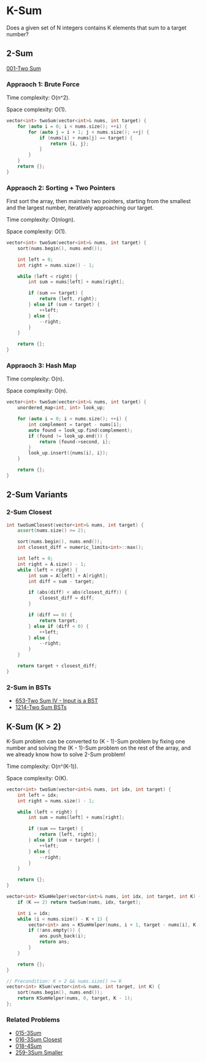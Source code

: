 # K-Sum

Does a given set of N integers contains K elements that sum to a target number?

## 2-Sum

[001-Two Sum](../000-099/001-Two%20Sum.cpp)

### Appraoch 1: Brute Force

Time complexity: O(n^2).

Space complexity: O(1).

```c++
vector<int> twoSum(vector<int>& nums, int target) {
    for (auto i = 0; i < nums.size(); ++i) {
        for (auto j = i + 1; j < nums.size(); ++j) {
            if (nums[i] + nums[j] == target) {
                return {i, j};
            }
        }
    }
    return {};
}
```

### Appraoch 2: Sorting + Two Pointers

First sort the array, then maintain two pointers, starting from the smallest and the largest number, iteratively approaching our target.

Time complexity: O(nlogn).

Space complexity: O(1).

```c++
vector<int> twoSum(vector<int>& nums, int target) {
    sort(nums.begin(), nums.end());

    int left = 0;
    int right = nums.size() - 1;

    while (left < right) {
        int sum = nums[left] + nums[right];

        if (sum == target) {
            return {left, right};
        } else if (sum < target) {
            ++left;
        } else {
            --right;
        }
    }

    return {};
}
```

### Appraoch 3: Hash Map

Time complexity: O(n).

Space complexity: O(n).

```c++
vector<int> twoSum(vector<int>& nums, int target) {
    unordered_map<int, int> look_up;

    for (auto i = 0; i < nums.size(); ++i) {
        int complement = target - nums[i];
        auto found = look_up.find(complement);
        if (found != look_up.end()) {
            return {found->second, i};
        }
        look_up.insert({nums[i], i});
    }

    return {};
}
```

## 2-Sum Variants

### 2-Sum Closest

```c++
int twoSumClosest(vector<int>& nums, int target) {
    assert(nums.size() >= 2);

    sort(nums.begin(), nums.end());
    int closest_diff = numeric_limits<int>::max();

    int left = 0;
    int right = A.size() - 1;
    while (left < right) {
        int sum = A[left] + A[right];
        int diff = sum - target;

        if (abs(diff) < abs(closest_diff)) {
            closest_diff = diff;
        }

        if (diff == 0) {
            return target;
        } else if (diff < 0) {
            ++left;
        } else {
            --right;
        }
    }

    return target + closest_diff;
}
```

### 2-Sum in BSTs

* [653-Two Sum IV - Input is a BST](../600-699/653-Two%20Sum%20IV%20-%20Input%20is%20a%20BST.md)
* [1214-Two Sum BSTs](../1200-1299/1214-Two%20Sum%20BSTs.cpp)

## K-Sum (K > 2)

K-Sum problem can be converted to (K - 1)-Sum problem by fixing one number and solving the (K - 1)-Sum problem on the rest of the array, and we already know how to solve 2-Sum problem!

Time complexity: O(n^(K-1)).

Space complexity: O(K).

```c++
vector<int> twoSum(vector<int>& nums, int idx, int target) {
    int left = idx;
    int right = nums.size() - 1;

    while (left < right) {
        int sum = nums[left] + nums[right];

        if (sum == target) {
            return {left, right};
        } else if (sum < target) {
            ++left;
        } else {
            --right;
        }
    }

    return {};
}

vector<int> KSumHelper(vector<int>& nums, int idx, int target, int K) {
    if (K == 2) return twoSum(nums, idx, target);

    int i = idx;
    while (i < nums.size() - K + 1) {
        vector<int> ans = KSumHelper(nums, i + 1, target - nums[i], K - 1);
        if (!ans.empty()) {
            ans.push_back(i);
            return ans;
        }
    }

    return {};
}

// Precondition: K > 2 && nums.size() >= K
vector<int> KSum(vector<int>& nums, int target, int K) {
    sort(nums.begin(), nums.end());
    return KSumHelper(nums, 0, target, K - 1);
};
```

### Related Problems

* [015-3Sum](../000-099/015-3Sum.cpp)
* [016-3Sum Closest](../000-099/016-3Sum%20Closest.cpp)
* [018-4Sum](../000-099/018-4Sum.cpp)
* [259-3Sum Smaller](../200-299/259-3Sum%20Smaller.cpp)
